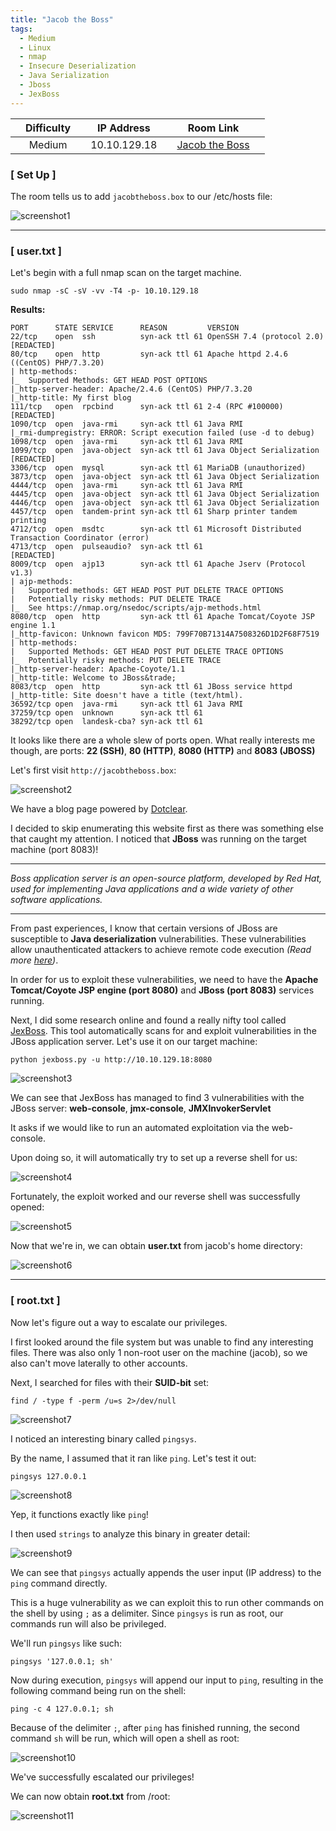 ```yaml
---
title: "Jacob the Boss"
tags:
  - Medium
  - Linux
  - nmap
  - Insecure Deserialization
  - Java Serialization
  - Jboss
  - JexBoss
---
```


|  | Difficulty |  |  IP Address   |  | Room Link |  |
|--| :--------: |--|:------------: |--| :--------:|--|
|  |   Medium   |  |  10.10.129.18 |  | [Jacob the Boss](https://tryhackme.com/room/jacobtheboss) |  |

### [ Set Up ]

The room tells us to add `jacobtheboss.box` to our /etc/hosts file:

![screenshot1](../assets/images/jacob_the_boss/screenshot1.png)

---

### [ user.txt ]

Let's begin with a full nmap scan on the target machine.

```
sudo nmap -sC -sV -vv -T4 -p- 10.10.129.18
```

**Results:**

```
PORT      STATE SERVICE      REASON         VERSION
22/tcp    open  ssh          syn-ack ttl 61 OpenSSH 7.4 (protocol 2.0)
[REDACTED]
80/tcp    open  http         syn-ack ttl 61 Apache httpd 2.4.6 ((CentOS) PHP/7.3.20)
| http-methods: 
|_  Supported Methods: GET HEAD POST OPTIONS
|_http-server-header: Apache/2.4.6 (CentOS) PHP/7.3.20
|_http-title: My first blog
111/tcp   open  rpcbind      syn-ack ttl 61 2-4 (RPC #100000)
[REDACTED]
1090/tcp  open  java-rmi     syn-ack ttl 61 Java RMI
|_rmi-dumpregistry: ERROR: Script execution failed (use -d to debug)
1098/tcp  open  java-rmi     syn-ack ttl 61 Java RMI
1099/tcp  open  java-object  syn-ack ttl 61 Java Object Serialization
[REDACTED]
3306/tcp  open  mysql        syn-ack ttl 61 MariaDB (unauthorized)
3873/tcp  open  java-object  syn-ack ttl 61 Java Object Serialization
4444/tcp  open  java-rmi     syn-ack ttl 61 Java RMI
4445/tcp  open  java-object  syn-ack ttl 61 Java Object Serialization
4446/tcp  open  java-object  syn-ack ttl 61 Java Object Serialization
4457/tcp  open  tandem-print syn-ack ttl 61 Sharp printer tandem printing
4712/tcp  open  msdtc        syn-ack ttl 61 Microsoft Distributed Transaction Coordinator (error)
4713/tcp  open  pulseaudio?  syn-ack ttl 61
[REDACTED]
8009/tcp  open  ajp13        syn-ack ttl 61 Apache Jserv (Protocol v1.3)
| ajp-methods: 
|   Supported methods: GET HEAD POST PUT DELETE TRACE OPTIONS
|   Potentially risky methods: PUT DELETE TRACE
|_  See https://nmap.org/nsedoc/scripts/ajp-methods.html
8080/tcp  open  http         syn-ack ttl 61 Apache Tomcat/Coyote JSP engine 1.1
|_http-favicon: Unknown favicon MD5: 799F70B71314A7508326D1D2F68F7519
| http-methods: 
|   Supported Methods: GET HEAD POST PUT DELETE TRACE OPTIONS
|_  Potentially risky methods: PUT DELETE TRACE
|_http-server-header: Apache-Coyote/1.1
|_http-title: Welcome to JBoss&trade;
8083/tcp  open  http         syn-ack ttl 61 JBoss service httpd
|_http-title: Site doesn't have a title (text/html).
36592/tcp open  java-rmi     syn-ack ttl 61 Java RMI
37259/tcp open  unknown      syn-ack ttl 61
38292/tcp open  landesk-cba? syn-ack ttl 61
```

It looks like there are a whole slew of ports open. What really interests me though, are ports: **22 (SSH)**, **80 (HTTP)**, **8080 (HTTP)** and **8083 (JBOSS)**

Let's first visit `http://jacobtheboss.box`:

![screenshot2](../assets/images/jacob_the_boss/screenshot2.png)

We have a blog page powered by [Dotclear](https://dotclear.org).

I decided to skip enumerating this website first as there was something else that caught my attention. I noticed that **JBoss** was running on the target machine (port 8083)!

---

*Boss application server is an open-source platform, developed by Red Hat, used for implementing Java applications and a wide variety of other software applications.*

---

From past experiences, I know that certain versions of JBoss are susceptible to **Java deserialization** vulnerabilities. These vulnerabilities allow unauthenticated attackers to achieve remote code execution *(Read more [here](https://www.synopsys.com/blogs/software-security/mitigate-java-deserialization-vulnerability-jboss/))*.

In order for us to exploit these vulnerabilities, we need to have the **Apache Tomcat/Coyote JSP engine (port 8080)** and **JBoss (port 8083)** services running.

Next, I did some research online and found a really nifty tool called [JexBoss](https://github.com/joaomatosf/jexboss). This tool automatically scans for and exploit vulnerabilities in the JBoss application server. Let's use it on our target machine:

```
python jexboss.py -u http://10.10.129.18:8080 
```

![screenshot3](../assets/images/jacob_the_boss/screenshot3.png)

We can see that JexBoss has managed to find 3 vulnerabilities with the JBoss server: **web-console**, **jmx-console**, **JMXInvokerServlet**

It asks if we would like to run an automated exploitation via the web-console.

Upon doing so, it will automatically try to set up a reverse shell for us:

![screenshot4](../assets/images/jacob_the_boss/screenshot4.png)

Fortunately, the exploit worked and our reverse shell was successfully opened:

![screenshot5](../assets/images/jacob_the_boss/screenshot5.png)

Now that we're in, we can obtain **user.txt** from jacob's home directory:

![screenshot6](../assets/images/jacob_the_boss/screenshot6.png)

---

### [ root.txt ]

Now let's figure out a way to escalate our privileges.

I first looked around the file system but was unable to find any interesting files. There was also only 1 non-root user on the machine (jacob), so we also can't move laterally to other accounts.

Next, I searched for files with their **SUID-bit** set:

```
find / -type f -perm /u=s 2>/dev/null
```

![screenshot7](../assets/images/jacob_the_boss/screenshot7.png)

I noticed an interesting binary called `pingsys`.

By the name, I assumed that it ran like `ping`. Let's test it out:

```
pingsys 127.0.0.1
```

![screenshot8](../assets/images/jacob_the_boss/screenshot8.png)

Yep, it functions exactly like `ping`!

I then used `strings` to analyze this binary in greater detail:

![screenshot9](../assets/images/jacob_the_boss/screenshot9.png)

We can see that `pingsys` actually appends the user input (IP address) to the `ping` command directly. 

This is a huge vulnerability as we can exploit this to run other commands on the shell by using `;` as a delimiter. Since `pingsys` is run as root, our commands run will also be privileged.

We'll run `pingsys` like such:

``` 
pingsys '127.0.0.1; sh'
```

Now during execution, `pingsys` will append our input to `ping`, resulting in the following command being run on the shell:

```
ping -c 4 127.0.0.1; sh
```

Because of the delimiter `;`, after `ping` has finished running, the second command `sh` will be run, which will open a shell as root:

![screenshot10](../assets/images/jacob_the_boss/screenshot10.png)

We've successfully escalated our privileges! 

We can now obtain **root.txt** from /root:

![screenshot11](../assets/images/jacob_the_boss/screenshot11.png)
